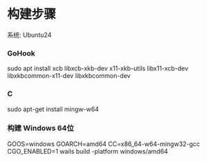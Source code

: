 
# 构建步骤

系统: Ubuntu24

### GoHook
sudo apt install xcb libxcb-xkb-dev x11-xkb-utils libx11-xcb-dev libxkbcommon-x11-dev libxkbcommon-dev

### C
sudo apt-get install mingw-w64

### 构建 Windows 64位
GOOS=windows GOARCH=amd64 CC=x86_64-w64-mingw32-gcc CGO_ENABLED=1 wails build -platform windows/amd64
